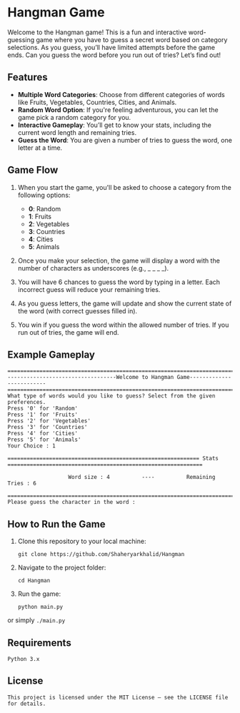# Hangman Game

Welcome to the Hangman game! This is a fun and interactive word-guessing game where you have to guess a secret word based on category selections. As you guess, you’ll have limited attempts before the game ends. Can you guess the word before you run out of tries? Let’s find out!

## Features

- **Multiple Word Categories**: Choose from different categories of words like Fruits, Vegetables, Countries, Cities, and Animals.
- **Random Word Option**: If you're feeling adventurous, you can let the game pick a random category for you.
- **Interactive Gameplay**: You’ll get to know your stats, including the current word length and remaining tries.
- **Guess the Word**: You are given a number of tries to guess the word, one letter at a time.

## Game Flow

1. When you start the game, you'll be asked to choose a category from the following options:
    - **0**: Random
    - **1**: Fruits
    - **2**: Vegetables
    - **3**: Countries
    - **4**: Cities
    - **5**: Animals

2. Once you make your selection, the game will display a word with the number of characters as underscores (e.g., _ _ _ _).

3. You will have 6 chances to guess the word by typing in a letter. Each incorrect guess will reduce your remaining tries.

4. As you guess letters, the game will update and show the current state of the word (with correct guesses filled in).

5. You win if you guess the word within the allowed number of tries. If you run out of tries, the game will end.

## Example Gameplay

```
==================================================================================
----------------------------------Welcome to Hangman Game-------------------------
==================================================================================
What type of words would you like to guess? Select from the given preferences.
Press '0' for 'Random'
Press '1' for 'Fruits'
Press '2' for 'Vegetables'
Press '3' for 'Countries'
Press '4' for 'Cities'
Press '5' for 'Animals'
Your Choice : 1

============================================================ Stats =============================================================

                   Word size : 4          ----          Remaining Tries : 6

=================================================================================================================================
Please guess the character in the word : 
```
## How to Run the Game

1. Clone this repository to your local machine:
   ```
   git clone https://github.com/Shaheryarkhalid/Hangman
    ```
2. Navigate to the project folder:
    ```
    cd Hangman
    ```
3. Run the game:
    ```
    python main.py
    ```
or simply 
    ```
    ./main.py
    ```
## Requirements
    Python 3.x
## License
    This project is licensed under the MIT License – see the LICENSE file for details.
